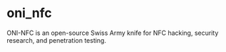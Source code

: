 # oni_nfc
ONI-NFC is an open-source Swiss Army knife for NFC hacking, security research, and penetration testing.
